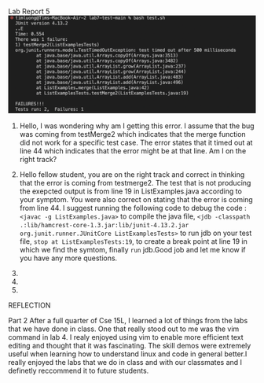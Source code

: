 Lab Report 5
 ![image](ss21.png)
  
  1) Hello, I was wondering why am I getting this error. I assume that the bug was coming from testMerge2 which indicates that the merge function did not work for a specific test case. The error states that it timed out at line 44 which indicates that the error might be at that line. Am I on the right track?

2) Hello fellow student, you are on the right track and correct in thinking that the error is coming from testmerge2. The test that is not producing the exepcted output is from line 19 in ListExamples.java according to your symptom. You were also correct on stating that the error is coming from line 44. I suggest running the following code to debug the code : ```<javac -g ListExamples.java>``` to compile the java file, ```<jdb -classpath .:lib/hamcrest-core-1.3.jar:lib/junit-4.13.2.jar org.junit.runner.JUnitCore ListExamplesTests>``` to run jdb on your test file, ```stop at ListExamplesTests:19```, to create a break point at line 19 in which we find the symtom, finally ```run``` jdb.Good job and let me know if you have any more questions.

3) 
4)
5)



REFLECTION

Part 2
After a full quarter of Cse 15L, I learned a lot of things from the labs that we have done in class. One that really stood out to me was the vim command in lab 4. I realy enjoyed using vim to enable more efficient text editing and thought that it was fascinating. The skill demos were extremely useful when learning how to understand linux and code in general better.I really enjoyed the labs that we do in class and with our classmates and I definetly reccommend it to future students. 
